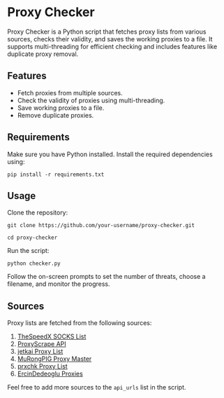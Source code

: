 # Proxy Checker

Proxy Checker is a Python script that fetches proxy lists from various sources, checks their validity, and saves the working proxies to a file. It supports multi-threading for efficient checking and includes features like duplicate proxy removal.

## Features

- Fetch proxies from multiple sources.
- Check the validity of proxies using multi-threading.
- Save working proxies to a file.
- Remove duplicate proxies.

## Requirements

Make sure you have Python installed. Install the required dependencies using:

```pip install -r requirements.txt```

## Usage

Clone the repository:

```git clone https://github.com/your-username/proxy-checker.git```

```cd proxy-checker```

Run the script:

```python checker.py```

Follow the on-screen prompts to set the number of threats, choose a filename, and monitor the progress.

## Sources

Proxy lists are fetched from the following sources:

1. [TheSpeedX SOCKS List](https://raw.githubusercontent.com/TheSpeedX/SOCKS-List/master/http.txt)
2. [ProxyScrape API](https://api.proxyscrape.com/v2/?request=displayproxies&protocol=http&timeout=10000&country=all&ssl=all&anonymity=all)
3. [jetkai Proxy List](https://raw.githubusercontent.com/jetkai/proxy-list/main/online-proxies/txt/proxies.txt)
4. [MuRongPIG Proxy Master](https://raw.githubusercontent.com/MuRongPIG/Proxy-Master/main/http.txt)
5. [prxchk Proxy List](https://raw.githubusercontent.com/prxchk/proxy-list/main/http.txt)
6. [ErcinDedeoglu Proxies](https://raw.githubusercontent.com/ErcinDedeoglu/proxies/main/proxies/http.txt)

Feel free to add more sources to the `api_urls` list in the script.

